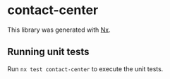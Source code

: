 # contact-center

This library was generated with [Nx](https://nx.dev).

## Running unit tests

Run `nx test contact-center` to execute the unit tests.

